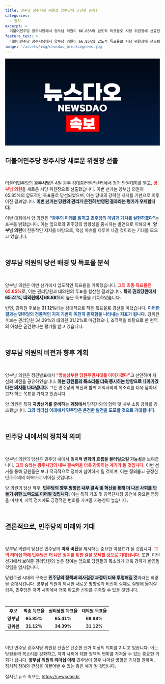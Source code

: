 ```yaml
---
title: 민주당 광주시당 위원장 양부남의 굳건한 승리!
categories:
  - 정치
excerpt: >
  더불어민주당 광주시당에서 양부남 의원이 66.85%의 압도적 득표율로 시당 위원장에 선출됐다. 강위원 후보는 31.12%에 그치며, 양 의원은 당원주권 시대를 이어가겠다고 소감을 밝혔다.
feature_text: >
  더불어민주당 광주시당에서 양부남 의원이 66.85%의 압도적 득표율로 시당 위원장에 선출됐다. 강위원 후보는 31.12%에 그치며, 양 의원은 당원주권 시대를 이어가겠다고 소감을 밝혔다.
image: '/assets/img/newsdao_breakingnews.jpg'
---
```


<p><img src="/assets/img/newsdao_breakingnews.jpg" alt="flaretime 속보" /></p>

<h2 data-ke-size="size26">더불어민주당 광주시당 새로운 위원장 선출</h2>

<p data-ke-size="size16">&nbsp;</p>

<p>더불어민주당의 <b>광주시당</b>은 4일 광주 김대중컨벤션센터에서 정기 당원대회를 열고, <b><span style="color: #ee2323;">양부남 의원</span></b>을 새로운 시당 위원장으로 선출했습니다. 이번 선거는 양부남 의원이 65.85%의 압도적인 득표율로 당선되었으며, 이는 당내의 강력한 지지를 기반으로 이루어진 결과입니다. <b><span style="background-color: #21538527;">이번 선거는 당원의 권리가 온전히 반영된 결과라는 평가가 우세합니다.</span></b> </p>

<p>이번 대회에서 양 의원은 <b><span style="color: #1a5490;">“광주의 미래를 밝히고 민주당의 이념과 가치를 실현하겠다”</span></b>는 포부를 밝혔습니다. 이는 앞으로의 민주당의 방향성을 중시하는 발언으로 이해되며, <b>양부남 의원</b>이 전통적인 지지를 바탕으로, 핵심 이슈를 다루어 나갈 것이라는 기대를 모으고 있습니다.</p>

<p data-ke-size="size16">&nbsp;</p>

<h2 data-ke-size="size26">양부남 의원의 당선 배경 및 득표율 분석</h2>

<p data-ke-size="size16">&nbsp;</p>

<p>양부남 의원은 이번 선거에서 압도적인 득표율을 기록했습니다. <b><span style="color: #ee2323;">그의 최종 득표율은 65.85%</span></b>로, 이는 권리당원과 대의원의 투표를 합산한 결과입니다. <b><span style="background-color: #21538527;">특히 권리당원에서 65.41%, 대의원에서 68.88%</span></b>의 높은 득표율을 기록하였습니다. </p>

<p>반면, 강위원 후보는 <b>31.12%</b>라는 상대적으로 적은 득표율로 경선을 마쳤습니다. <b><span style="color: #1a5490;">이러한 결과는 민주당의 전통적인 지지 기반이 여전히 존재함을 나타내는 지표가 됩니다.</span></b> 강위원 후보는 권리당원 34.39%와 대의원 31.12%로 마감했으나, 조직력을 바탕으로 한 현역의 아성은 굳건했다는 평가를 받고 있습니다.</p>

<p data-ke-size="size16">&nbsp;</p>

<h2 data-ke-size="size26">양부남 의원의 비전과 향후 계획</h2>

<p data-ke-size="size16">&nbsp;</p>

<p>양부남 의원은 정견발표에서 <b><span style="color: #ee2323;">"명실상부한 당원주권시대를 이어가겠다"</span></b>고 선언하며 자신의 비전을 공유하였습니다. <b><span style="background-color: #21538527;">이는 당원들의 목소리를 더욱 중시하는 방향으로 나아가겠다는 의지를 나타냅니다.</span></b> 그는 민주당의 혁신과 함께 지역사회의 목소리를 더욱 담아내고자 하는 목표를 가지고 있습니다. </p>

<p>양 의원은 특히 <b>지방선거를 준비하는 과정에서</b> 당직자와의 협력 및 내부 소통 강화를 강조했습니다. <b><span style="color: #1a5490;">그의 리더십 아래에서 민주당은 온전한 발전을 도모할 것으로 기대됩니다.</span></b></p>

<p data-ke-size="size16">&nbsp;</p>

<h2 data-ke-size="size26">민주당 내에서의 정치적 의미</h2>

<p data-ke-size="size16">&nbsp;</p>

<p>양부남 의원의 당선은 민주당 내에서 <b>정치적 변화의 흐름을 불러일으킬 가능성</b>을 보여줍니다. <b><span style="color: #ee2323;">그의 승리는 광주시당의 내부 결속력을 더욱 강화하는 계기가 될 것입니다.</span></b> 이번 선거를 통해 당원들은 보다 적극적으로 정치에 참여하게 될 것이며, 이는 정의롭고 공정한 민주주의의 회복으로 이어질 것입니다. </p>

<p>양 의원의 당선 직후, <b><span style="background-color: #21538527;">민주당의 향후 방향은 내부 결속 및 혁신을 통해 더 나은 사회를 만들기 위한 노력으로 이어질 것입니다.</span></b> 이는 특히 기초 및 광역단체장 공천에 중요한 영향을 미치며, 지역 정치에도 긍정적인 변화를 가져올 가능성이 높습니다.</p>

<p data-ke-size="size16">&nbsp;</p>

<h2 data-ke-size="size26">결론적으로, 민주당의 미래와 기대</h2>

<p data-ke-size="size16">&nbsp;</p>

<p>양부남 의원의 당선은 민주당의 <b>미래 비전</b>을 제시하는 중요한 이정표가 될 것입니다. <b><span style="color: #ee2323;">그의 리더십 하에 민주당은 더 나은 정치를 위한 길을 모색할 것으로 기대됩니다.</span></b> 또한, 이번 선거에서 보여준 권리당원의 높은 참여는 앞으로 당원들의 목소리가 더욱 강하게 반영될 것임을 암시합니다.</p>

<p>당원주권 시대의 구축은 <b><span style="background-color: #21538527;">민주당의 정책과 의사결정 과정이 더욱 투명해질 것</span></b>이라는 희망을 증대시킵니다. 양부남 의원이 제시한 새로운 방향성과 비전이 실제로 실행에 옮겨질 경우, 민주당은 지역 사회에서 더욱 확고한 신뢰를 구축할 수 있을 것입니다.</p>

<p data-ke-size="size16">&nbsp;</p>

<table style="width: 100%; border-collapse: collapse;">
    <tr>
        <td style="text-align: center; height: 17px;"><b>후보</b></td>
        <td style="text-align: center; height: 17px;"><b>최종 득표율</b></td>
        <td style="text-align: center; height: 17px;"><b>권리당원 득표율</b></td>
        <td style="text-align: center; height: 17px;"><b>대의원 득표율</b></td>
    </tr>
    <tr>
        <td style="text-align: center; height: 17px;"><b>양부남</b></td>
        <td style="text-align: center; height: 17px;"><b>65.85%</b></td>
        <td style="text-align: center; height: 17px;"><b>65.41%</b></td>
        <td style="text-align: center; height: 17px;"><b>68.88%</b></td>
    </tr>
    <tr>
        <td style="text-align: center; height: 17px;"><b>강위원</b></td>
        <td style="text-align: center; height: 17px;"><b>31.12%</b></td>
        <td style="text-align: center; height: 17px;"><b>34.39%</b></td>
        <td style="text-align: center; height: 17px;"><b>31.12%</b></td>
    </tr>
</table>

<p data-ke-size="size16">&nbsp;</p>

<p>이번 민주당 광주시당 위원장 선출은 단순한 선거 이상의 의미를 지니고 있습니다. 이는 당원들의 목소리를 강화하고, 지역 사회에 대한 정책적 변화를 가져올 수 있는 중요한 기회가 됩니다. <b>양부남 의원의 리더십 아래</b> 민주당이 향후 나아갈 방향은 기대할 만하며, 정치적 참여와 관심을 이끌어낼 수 있는 좋은 예가 될 것입니다.</p>
실시간 뉴스 속보는, <a href="https://newsdao.kr" rel="dofollow">https://newsdao.kr</a>


